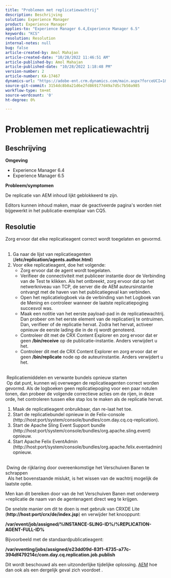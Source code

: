 ```yaml
---
title: "Problemen met replicatiewachtrij"
description: Beschrijving
solution: Experience Manager
product: Experience Manager
applies-to: "Experience Manager 6.4,Experience Manager 6.5"
keywords: "KCS"
resolution: Resolution
internal-notes: null
bug: false
article-created-by: Amol Mahajan
article-created-date: "10/28/2022 11:46:51 AM"
article-published-by: Amol Mahajan
article-published-date: "10/28/2022 1:18:48 PM"
version-number: 2
article-number: KA-17467
dynamics-url: "https://adobe-ent.crm.dynamics.com/main.aspx?forceUCI=1&pagetype=entityrecord&etn=knowledgearticle&id=19389032-b656-ed11-bba2-6045bd006c82"
source-git-commit: 3154dc8b0a21d6e2fd869177d49a7d5c7b50a985
workflow-type: tm+mt
source-wordcount: '0'
ht-degree: 0%

---
```


# Problemen met replicatiewachtrij

## Beschrijving

<b>Omgeving</b>
- Experience Manager 6.4
- Experience Manager 6.5


<b>Probleem/symptomen</b>

De replicatie van AEM inhoud lijkt geblokkeerd te zijn.

Editors kunnen inhoud maken, maar de geactiveerde pagina&#39;s worden niet bijgewerkt in het publicatie-exemplaar van CQ5.


## Resolutie

Zorg ervoor dat elke replicatieagent correct wordt toegelaten en gevormd.<br> 
1. Ga naar de lijst van replicatieagenten (<b>/etc/replication/agents.author.html</b>)
2. Voor elke replicatieagent, doe het volgende:
   - Zorg ervoor dat de agent wordt toegelaten.
   - Verifieer de connectiviteit met publiceer instantie door de Verbinding van de Test te klikken. Als het ontbreekt, zorg ervoor dat op het netwerkniveau van TCP, de server die de AEM auteursinstantie ontvangt met de haven van het publicatiegeval kan verbinden.
   - Open het replicatielogboek via de verbinding van het Logboek van de Mening en controleer wanneer de laatste replicatiepoging succesvol was.
   - Maak een notitie van het eerste payload-pad in de replicatiewachtrij. Dan probeer om het eerste element van de replicatierij te ontruimen. Dan, verifieer of de replicatie hervat. Zodra het hervat, activeer opnieuw de eerste lading die in de rij wordt genoteerd.
   - Controleer dit met de CRX Content Explorer en zorg ervoor dat er geen <b>/bin/receive</b> op de publicatie-instantie. Anders verwijdert u het.
   - Controleer dit met de CRX Content Explorer en zorg ervoor dat er geen <b>/bin/replicate</b> node op de auteurinstantie. Anders verwijdert u het.

<br> Replicatiemiddelen en verwante bundels opnieuw starten<br> Op dat punt, kunnen wij overwegen de replicatieagenten correct worden gevormd. Als de logboeken geen replicatiepoging voor een paar notulen tonen, dan probeer de volgende correctieve acties om de rijen, in deze orde, het controleren tussen elke stap los te maken als de replicatie hervat.


1. Maak de replicatieagent onbruikbaar, dan re-laat het toe.
2. Start de replicatiebundel opnieuw in de Felix-console (http://host:port/system/console/bundles/com.day.cq.cq-replication).
3. Start de Apache Sling Event Support bundle (http://host:port/system/console/bundles/org.apache.sling.event) opnieuw.
4. Start Apache Felix EventAdmin (http://host:port/system/console/bundles/org.apache.felix.eventadmin) opnieuw.

<br> Dwing de rijklaring door overeenkomstige het Verschuiven Banen te schrappen<br> 
Als het bovenstaande mislukt, is het wissen van de wachtrij mogelijk de laatste optie.

Men kan dit bereiken door van de het Verschuiven Banen met onderwerp =replicatie de naam van de agentenagent direct weg te krijgen.

De snelste manier om dit te doen is met gebruik van CRXDE Lite (<b>http://host:port/crx/de/index.jsp</b>) en verwijder het knooppunt:

<b>/var/event/job/assigned/%INSTANCE-SLING-ID%/%REPLICATION-AGENT-FULL-ID%</b>

Bijvoorbeeld met de standaardpublicatieagent:

<b>/var/eventing/jobs/assigned/e23dd09d-83f1-4735-a77c-394df479214c/com.day.cq.replication.job.publish</b>

Dit wordt beschouwd als een uitzonderlijke tijdelijke oplossing. [AEM](https://helpx.adobe.com/marketing-cloud/contact-support.html) hoe dan ook als een dergelijk geval zich voordoet .
